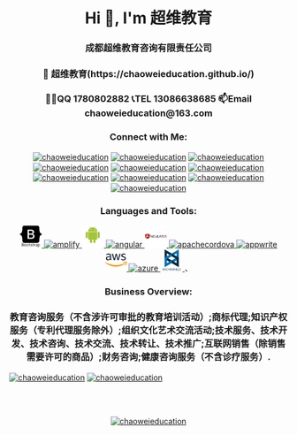 <!---# Hi, I’m @ChaoweiEducation (超维教育) 👋

- 超维教育小邓老师。联系电话：13086638685，我们竭诚为您服务！！

# 我们的服务业务如下：

- 一般项目：教育咨询服务（不含涉许可审批的教育培训活动）；商标代理；知识产权服务（专利代理服务除外）；组织文化艺术交流活动；技术服务、技术开发、技术咨询、技术交流、技术转让、技术推广；互联网销售（除销售需要许可的商品）；财务咨询；健康咨询服务（不含诊疗服务）。

- 如果您有需要，请及时联系我们，联系电话：13086638685，我们竭诚为您服务！！
--->
<!---
ChaoweiEducation/ChaoweiEducation is a ✨ special ✨ repository because its `README.md` (this file) appears on your GitHub profile.
You can click the Preview link to take a look at your changes.
--->
<h1 align="center">Hi 👋, I'm 超维教育</h1>
<h3 align="center">成都超维教育咨询有限责任公司</h3>

<h3 align="center">🔭 超维教育(https://chaoweieducation.github.io/)</h3>

<h3 align="center"> 👨‍💻QQ 1780802882 📞TEL 13086638685 📫Email chaoweieducation@163.com</h3>
 
<h3 align="center">Connect with Me:</h3>
<p align="center">
<a href="https://codepen.io/chaoweieducation" target="blank"><img align="center" src="https://raw.githubusercontent.com/rahuldkjain/github-profile-readme-generator/master/src/images/icons/Social/codepen.svg" alt="chaoweieducation" height="30" width="40" /></a>
<a href="https://dev.to/chaoweieducation" target="blank"><img align="center" src="https://raw.githubusercontent.com/rahuldkjain/github-profile-readme-generator/master/src/images/icons/Social/devto.svg" alt="chaoweieducation" height="30" width="40" /></a>
<a href="https://linkedin.com/in/chaoweieducation" target="blank"><img align="center" src="https://raw.githubusercontent.com/rahuldkjain/github-profile-readme-generator/master/src/images/icons/Social/linked-in-alt.svg" alt="chaoweieducation" height="30" width="40" /></a>
<a href="https://stackoverflow.com/users/chaoweieducation" target="blank"><img align="center" src="https://raw.githubusercontent.com/rahuldkjain/github-profile-readme-generator/master/src/images/icons/Social/stack-overflow.svg" alt="chaoweieducation" height="30" width="40" /></a>
<a href="https://codesandbox.com/chaoweieducation" target="blank"><img align="center" src="https://raw.githubusercontent.com/rahuldkjain/github-profile-readme-generator/master/src/images/icons/Social/codesandbox.svg" alt="chaoweieducation" height="30" width="40" /></a>
<a href="https://kaggle.com/chaoweieducation" target="blank"><img align="center" src="https://raw.githubusercontent.com/rahuldkjain/github-profile-readme-generator/master/src/images/icons/Social/kaggle.svg" alt="chaoweieducation" height="30" width="40" /></a>
<a href="https://fb.com/chaoweieducation" target="blank"><img align="center" src="https://raw.githubusercontent.com/rahuldkjain/github-profile-readme-generator/master/src/images/icons/Social/facebook.svg" alt="chaoweieducation" height="30" width="40" /></a>
<a href="https://instagram.com/chaoweieducation" target="blank"><img align="center" src="https://raw.githubusercontent.com/rahuldkjain/github-profile-readme-generator/master/src/images/icons/Social/instagram.svg" alt="chaoweieducation" height="30" width="40" /></a>
<a href="https://dribbble.com/chaoweieducation" target="blank"><img align="center" src="https://raw.githubusercontent.com/rahuldkjain/github-profile-readme-generator/master/src/images/icons/Social/dribbble.svg" alt="chaoweieducation" height="30" width="40" /></a>
<a href="https://www.behance.net/chaoweieducation" target="blank"><img align="center" src="https://raw.githubusercontent.com/rahuldkjain/github-profile-readme-generator/master/src/images/icons/Social/behance.svg" alt="chaoweieducation" height="30" width="40" /></a>
</p>

<h3 align="center">Languages and Tools:</h3>
<p align="center"> 
<a href="https://getbootstrap.com" target="_blank" rel="noreferrer"> <img src="https://raw.githubusercontent.com/devicons/devicon/master/icons/bootstrap/bootstrap-plain-wordmark.svg" alt="bootstrap" width="40" height="40"/> </a> 
<a href="https://aws.amazon.com/amplify/" target="_blank" rel="noreferrer"> <img src="https://docs.amplify.aws/assets/logo-dark.svg" alt="amplify" width="40" height="40"/> </a> 
<a href="https://developer.android.com" target="_blank" rel="noreferrer"> <img src="https://raw.githubusercontent.com/devicons/devicon/master/icons/android/android-original-wordmark.svg" alt="android" width="40" height="40"/> </a> 
<a href="https://angular.io" target="_blank" rel="noreferrer"> <img src="https://angular.io/assets/images/logos/angular/angular.svg" alt="angular" width="40" height="40"/> </a> 
<a href="https://angular.io" target="_blank" rel="noreferrer"> <img src="https://raw.githubusercontent.com/devicons/devicon/master/icons/angularjs/angularjs-original-wordmark.svg" alt="angularjs" width="40" height="40"/> </a> 
<a href="https://cordova.apache.org/" target="_blank" rel="noreferrer"> <img src="https://www.vectorlogo.zone/logos/apache_cordova/apache_cordova-icon.svg" alt="apachecordova" width="40" height="40"/> </a> 
<a href="https://appwrite.io" target="_blank" rel="noreferrer"> <img src="https://www.vectorlogo.zone/logos/appwriteio/appwriteio-icon.svg" alt="appwrite" width="40" height="40"/> </a> 
<a href="https://aws.amazon.com" target="_blank" rel="noreferrer"> <img src="https://raw.githubusercontent.com/devicons/devicon/master/icons/amazonwebservices/amazonwebservices-original-wordmark.svg" alt="aws" width="40" height="40"/> </a> 
<a href="https://azure.microsoft.com/en-in/" target="_blank" rel="noreferrer"> <img src="https://www.vectorlogo.zone/logos/microsoft_azure/microsoft_azure-icon.svg" alt="azure" width="40" height="40"/> </a> 
<a href="https://backbonejs.org" target="_blank" rel="noreferrer"> <img src="https://raw.githubusercontent.com/devicons/devicon/master/icons/backbonejs/backbonejs-original-wordmark.svg" alt="backbonejs" width="40" height="40"/> </a> 、
</p>

<h3 align="center">Business Overview:</h3>
<h3 align="center">教育咨询服务（不含涉许可审批的教育培训活动）;商标代理;知识产权服务（专利代理服务除外）;组织文化艺术交流活动;技术服务、技术开发、技术咨询、技术交流、技术转让、技术推广;互联网销售（除销售需要许可的商品）;财务咨询;健康咨询服务（不含诊疗服务）.</h3>
<p>
<a href="https://www.buymeacoffee.com/chaoweieducation"> <img align="center" src="https://cdn.buymeacoffee.com/buttons/v2/default-yellow.png" height="100" width="420" alt="chaoweieducation" /></a>
<a href="https://ko-fi.com/chaoweieducation"> <img align="center" src="https://cdn.ko-fi.com/cdn/kofi3.png?v=3" height="100" width="420" alt="chaoweieducation" /></a>
</p>
<br>
<br>
<p align="center"> <a href="https://github.com/ryo-ma/github-profile-trophy"><img src="https://github-profile-trophy.vercel.app/?username=chaoweieducation" alt="chaoweieducation" /></a> </p>

